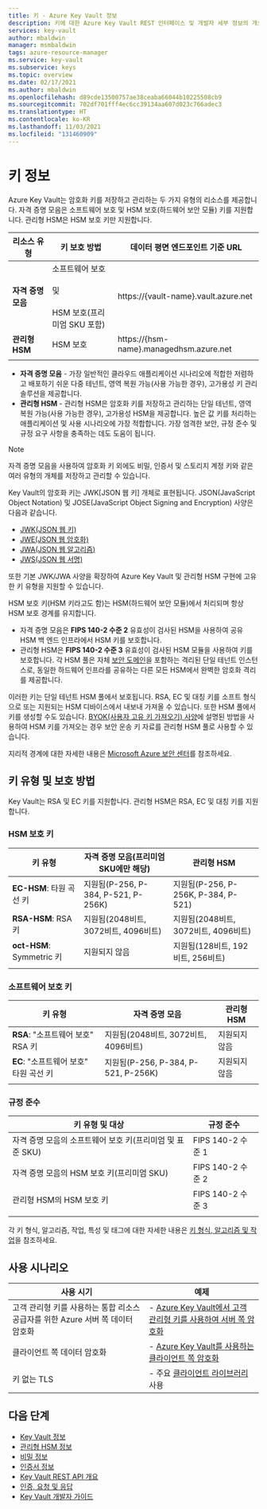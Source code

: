 ```yaml
---
title: 키 - Azure Key Vault 정보
description: 키에 대한 Azure Key Vault REST 인터페이스 및 개발자 세부 정보의 개요입니다.
services: key-vault
author: mbaldwin
manager: msmbaldwin
tags: azure-resource-manager
ms.service: key-vault
ms.subservice: keys
ms.topic: overview
ms.date: 02/17/2021
ms.author: mbaldwin
ms.openlocfilehash: d89cde13500757ae38ceaba66044b10225508cb9
ms.sourcegitcommit: 702df701fff4ec6cc39134aa607d023c766adec3
ms.translationtype: HT
ms.contentlocale: ko-KR
ms.lasthandoff: 11/03/2021
ms.locfileid: "131460909"
---
```

# <a name="about-keys"></a>키 정보

Azure Key Vault는 암호화 키를 저장하고 관리하는 두 가지 유형의 리소스를 제공합니다. 자격 증명 모음은 소프트웨어 보호 및 HSM 보호(하드웨어 보안 모듈) 키를 지원합니다. 관리형 HSM은 HSM 보호 키만 지원합니다. 

|리소스 유형|키 보호 방법|데이터 평면 엔드포인트 기준 URL|
|--|--|--|
| **자격 증명 모음** | 소프트웨어 보호<br/><br/>및<br/><br/>HSM 보호(프리미엄 SKU 포함)</li></ul> | https://{vault-name}.vault.azure.net |
| **관리형 HSM** | HSM 보호 | https://{hsm-name}.managedhsm.azure.net |
||||

- **자격 증명 모음** - 가장 일반적인 클라우드 애플리케이션 시나리오에 적합한 저렴하고 배포하기 쉬운 다중 테넌트, 영역 복원 가능(사용 가능한 경우), 고가용성 키 관리 솔루션을 제공합니다.
- **관리형 HSM** - 관리형 HSM은 암호화 키를 저장하고 관리하는 단일 테넌트, 영역 복원 가능(사용 가능한 경우), 고가용성 HSM을 제공합니다. 높은 값 키를 처리하는 애플리케이션 및 사용 시나리오에 가장 적합합니다. 가장 엄격한 보안, 규정 준수 및 규정 요구 사항을 충족하는 데도 도움이 됩니다. 

> [!NOTE]
> 자격 증명 모음을 사용하여 암호화 키 외에도 비밀, 인증서 및 스토리지 계정 키와 같은 여러 유형의 개체를 저장하고 관리할 수 있습니다.

Key Vault의 암호화 키는 JWK[JSON 웹 키] 개체로 표현됩니다. JSON(JavaScript Object Notation) 및 JOSE(JavaScript Object Signing and Encryption) 사양은 다음과 같습니다.

-   [JWK(JSON 웹 키)](https://tools.ietf.org/html/draft-ietf-jose-json-web-key)  
-   [JWE(JSON 웹 암호화)](https://datatracker.ietf.org/doc/html/draft-jones-json-web-encryption)  
-   [JWA(JSON 웹 알고리즘)](https://datatracker.ietf.org/doc/html/draft-ietf-jose-json-web-algorithms)  
-   [JWS(JSON 웹 서명)](https://tools.ietf.org/html/draft-ietf-jose-json-web-signature) 

또한 기본 JWK/JWA 사양을 확장하여 Azure Key Vault 및 관리형 HSM 구현에 고유한 키 유형을 지원할 수 있습니다. 

HSM 보호 키(HSM 키라고도 함)는 HSM(하드웨어 보안 모듈)에서 처리되며 항상 HSM 보호 경계를 유지합니다. 

- 자격 증명 모음은 **FIPS 140-2 수준 2** 유효성이 검사된 HSM을 사용하여 공유 HSM 백 엔드 인프라에서 HSM 키를 보호합니다. 
- 관리형 HSM은 **FIPS 140-2 수준 3** 유효성이 검사된 HSM 모듈을 사용하여 키를 보호합니다. 각 HSM 풀은 자체 [보안 도메인](../managed-hsm/security-domain.md)을 포함하는 격리된 단일 테넌트 인스턴스로, 동일한 하드웨어 인프라를 공유하는 다른 모든 HSM에서 완벽한 암호화 격리를 제공합니다.

이러한 키는 단일 테넌트 HSM 풀에서 보호됩니다. RSA, EC 및 대칭 키를 소프트 형식으로 또는 지원되는 HSM 디바이스에서 내보내 가져올 수 있습니다. 또한 HSM 풀에서 키를 생성할 수도 있습니다. [BYOK(사용자 고유 키 가져오기) 사양](../keys/byok-specification.md)에 설명된 방법을 사용하여 HSM 키를 가져오는 경우 보안 운송 키 자료를 관리형 HSM 풀로 사용할 수 있습니다. 

지리적 경계에 대한 자세한 내용은 [Microsoft Azure 보안 센터](https://azure.microsoft.com/support/trust-center/privacy/)를 참조하세요.

## <a name="key-types-and-protection-methods"></a>키 유형 및 보호 방법

Key Vault는 RSA 및 EC 키를 지원합니다. 관리형 HSM은 RSA, EC 및 대칭 키를 지원합니다. 

### <a name="hsm-protected-keys"></a>HSM 보호 키

|키 유형|자격 증명 모음(프리미엄 SKU에만 해당)|관리형 HSM|
|--|--|--|
|**EC-HSM**: 타원 곡선 키 | 지원됨(P-256, P-384, P-521, P-256K)| 지원됨(P-256, P-256K, P-384, P-521)|
|**RSA-HSM**: RSA 키|지원됨(2048비트, 3072비트, 4096비트)|지원됨(2048비트, 3072비트, 4096비트)|
|**oct-HSM**: Symmetric 키|지원되지 않음|지원됨(128비트, 192비트, 256비트)|
|||

### <a name="software-protected-keys"></a>소프트웨어 보호 키

|키 유형|자격 증명 모음|관리형 HSM|
|--|--|--|
**RSA**: "소프트웨어 보호" RSA 키|지원됨(2048비트, 3072비트, 4096비트)|지원되지 않음
**EC**: "소프트웨어 보호" 타원 곡선 키 |지원됨(P-256, P-384, P-521, P-256K)|지원되지 않음
|||

### <a name="compliance"></a>규정 준수

|키 유형 및 대상|규정 준수|
|---|---|
|자격 증명 모음의 소프트웨어 보호 키(프리미엄 및 표준 SKU) | FIPS 140-2 수준 1|
|자격 증명 모음의 HSM 보호 키(프리미엄 SKU)| FIPS 140-2 수준 2|
|관리형 HSM의 HSM 보호 키|FIPS 140-2 수준 3|
|||

각 키 형식, 알고리즘, 작업, 특성 및 태그에 대한 자세한 내용은 [키 형식, 알고리즘 및 작업](about-keys-details.md)을 참조하세요.

## <a name="usage-scenarios"></a>사용 시나리오

| 사용 시기 | 예제 |
|--------------|-------------|
| 고객 관리형 키를 사용하는 통합 리소스 공급자를 위한 Azure 서버 쪽 데이터 암호화 | - [Azure Key Vault에서 고객 관리형 키를 사용하여 서버 쪽 암호화](https://docs.microsoft.com/azure/security/fundamentals/encryption-models#server-side-encryption-using-customer-managed-keys-in-azure-key-vault) |
| 클라이언트 쪽 데이터 암호화 | - [Azure Key Vault를 사용하는 클라이언트 쪽 암호화](https://docs.microsoft.com/azure/storage/common/storage-client-side-encryption?tabs=dotnet)|
| 키 없는 TLS | - 주요 [클라이언트 라이브러리](../general/client-libraries.md#client-libraries-per-language-and-object) 사용 |

## <a name="next-steps"></a>다음 단계
- [Key Vault 정보](../general/overview.md)
- [관리형 HSM 정보](../managed-hsm/overview.md)
- [비밀 정보](../secrets/about-secrets.md)
- [인증서 정보](../certificates/about-certificates.md)
- [Key Vault REST API 개요](../general/about-keys-secrets-certificates.md)
- [인증, 요청 및 응답](../general/authentication-requests-and-responses.md)
- [Key Vault 개발자 가이드](../general/developers-guide.md)
